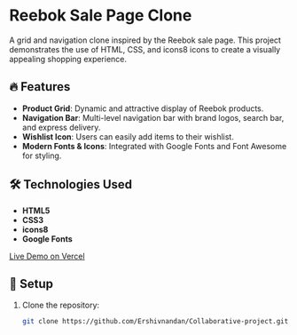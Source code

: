# Reebok Sale Page Clone

A grid and navigation clone inspired by the Reebok sale page. This project demonstrates the use of HTML, CSS, and icons8 icons to create a visually appealing shopping experience.

## 🔥 Features

- **Product Grid**: Dynamic and attractive display of Reebok products.
- **Navigation Bar**: Multi-level navigation bar with brand logos, search bar, and express delivery.
- **Wishlist Icon**: Users can easily add items to their wishlist.
- **Modern Fonts & Icons**: Integrated with Google Fonts and Font Awesome for styling.

## 🛠️ Technologies Used

- **HTML5**
- **CSS3**
- **icons8**
- **Google Fonts**

[Live Demo on Vercel](https://collaborative-project.vercel.app/)

## 🚀 Setup

1. Clone the repository:
   ```bash
   git clone https://github.com/Ershivnandan/Collaborative-project.git
